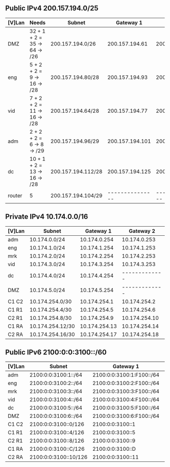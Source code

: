 ## Public IPv4 200.157.194.0/25

| \[V\]Lan | Needs                        | Subnet             | Gateway 1       | Gateway 2       |
| -------- | ---------------------------- | ------------------ | --------------- | --------------- |
| DMZ      | 32 + 1 + 2 = 35 -> 64 -> /26 | 200.157.194.0/26   | 200.157.194.61  | 200.157.194.62  |
| eng      | 5 + 2 + 2 = 9   -> 16 -> /28 | 200.157.194.80/28  | 200.157.194.93  | 200.157.194.94  |
| vid      | 7 + 2 + 2 = 11  -> 16 -> /28 | 200.157.194.64/28  | 200.157.194.77  | 200.157.194.78  |
| adm      | 2 + 2 + 2 = 6   -> 8  -> /29 | 200.157.194.96/29  | 200.157.194.101 | 200.157.194.102 |
| dc       | 10 + 1 + 2 = 13 -> 16 -> /28 | 200.157.194.112/28 | 200.157.194.125 | 200.157.194.126 |
| router   | 5                            | 200.157.194.104/29 | --------------- | --------------- |

## Private IPv4 10.174.0.0/16

| \[V\]Lan | Subnet           | Gateway 1     | Gateway 2     |
| -------- | ---------------- | ------------- | ------------- |
| adm      | 10.174.0.0/24    | 10.174.0.254  | 10.174.0.253  |
| eng      | 10.174.1.0/24    | 10.174.1.254  | 10.174.1.253  |
| mrk      | 10.174.2.0/24    | 10.174.2.254  | 10.174.2.253  |
| vid      | 10.174.3.0/24    | 10.174.3.254  | 10.174.3.253  |
| dc       | 10.174.4.0/24    | 10.174.4.254  | ------------- |
| DMZ      | 10.174.5.0/24    | 10.174.5.254  | ------------- |
| C1 C2    | 10.174.254.0/30  | 10.174.254.1  | 10.174.254.2  |
| C1 R1    | 10.174.254.4/30  | 10.174.254.5  | 10.174.254.6  |
| C2 R1    | 10.174.254.8/30  | 10.174.254.9  | 10.174.254.10 |
| C1 RA    | 10.174.254.12/30 | 10.174.254.13 | 10.174.254.14 |
| C2 RA    | 10.174.254.16/30 | 10.174.254.17 | 10.174.254.18 |

## Public IPv6 2100:0:0:3100::/60

| \[V\]Lan | Subnet                | Gateway 1                 | Gateway 2                 |
| -------- | --------------------- | ------------------------- | ------------------------- |
| adm      | 2100:0:0:3100:1::/64  | 2100:0:0:3100:1:F100::/64 | 2100:0:0:3100:1:F200::/64 |
| eng      | 2100:0:0:3100:2::/64  | 2100:0:0:3100:2:F100::/64 | 2100:0:0:3100:2:F200::/64 |
| mrk      | 2100:0:0:3100:3::/64  | 2100:0:0:3100:3:F100::/64 | 2100:0:0:3100:3:F200::/64 |
| vid      | 2100:0:0:3100:4::/64  | 2100:0:0:3100:4:F100::/64 | 2100:0:0:3100:4:F200::/64 |
| dc       | 2100:0:0:3100:5::/64  | 2100:0:0:3100:5:F100::/64 | 2100:0:0:3100:5:F200::/64 |
| DMZ      | 2100:0:0:3100:6::/64  | 2100:0:0:3100:6:F100::/64 | 2100:0:0:3100:6:F200::/64 |
| C1 C2    | 2100:0:0:3100::0/126  | 2100:0:0:3100::1          | 2100:0:0:3100::2          |
| C1 R1    | 2100:0:0:3100::4/126  | 2100:0:0:3100::5          | 2100:0:0:3100::6          |
| C2 R1    | 2100:0:0:3100::8/126  | 2100:0:0:3100::9          | 2100:0:0:3100::A          |
| C1 RA    | 2100:0:0:3100::C/126  | 2100:0:0:3100::D          | 2100:0:0:3100::E          |
| C2 RA    | 2100:0:0:3100::10/126 | 2100:0:0:3100::11         | 2100:0:0:3100::12         |

